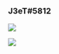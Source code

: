 <h3>J3eT#5812</h3>
<p>
<a href="https://github.com/J3eT5812/github-readme-stats">
  <img align="center" src="https://github-readme-stats.vercel.app/api?username=J3eT5812&hide=stars,issues&count_private=true&show_icons=true&theme=gotham"/>
</a>
<p><p><p>
<a href="https://github.com/J3eT5812/github-readme-stats">
  <img align="center" src="https://github-readme-stats.vercel.app/api/top-langs/?username=J3eT5812&layout=compact&theme=gotham" />
</a>
